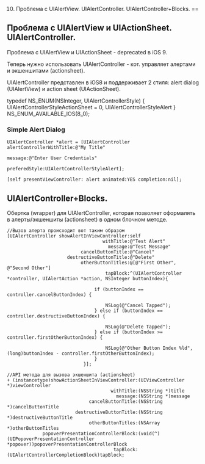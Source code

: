 10. Проблема с UIAlertView. UIAlertController. UIAlertController+Blocks.
==


## Проблема с UIAlertView и UIActionSheet. UIAlertController.

Проблема с UIAlertView и UIActionSheet - deprecated в iOS 9.

Теперь нужно использовать UIAlertController - кот. управляет алертами и экшеншитами (actionsheet).


UIAlertController представлен в iOS8 и поддерживает 2 стиля: alert dialog (UIAlertView) и action sheet (UIActionSheet).


typedef NS_ENUM(NSInteger, UIAlertControllerStyle) {
    UIAlertControllerStyleActionSheet = 0,
    UIAlertControllerStyleAlert
} NS_ENUM_AVAILABLE_IOS(8_0);


### Simple Alert Dialog 

```objc
UIAlertController *alert = [UIAlertController alertControllerWithTitle:@"My Title"
                                                               message:@"Enter User Credentials"
                                                         preferedStyle:UIAlertControllerStyleAlert];

[self presentViewController: alert animated:YES completion:nil];
```





## UIAlertController+Blocks.

Обертка (wrapper) для UIAlertController, которая позволяет оформалять в алерты/экшеншиты (actionsheet) в одном блочном методе.

```objc
//Вызов алерта происходит вот таким образом
[UIAlertController showAlertInViewController:self
                                   withTitle:@"Test Alert"
                                     message:@"Test Message"
                           cancelButtonTitle:@"Cancel"
                      destructiveButtonTitle:@"Delete"
                           otherButtonTitles:@[@"First Other", @"Second Other"]
                                    tapBlock:^(UIAlertController *controller, UIAlertAction *action, NSInteger buttonIndex){

                                if (buttonIndex == controller.cancelButtonIndex) {

                                    NSLog(@"Cancel Tapped");
                                } else if (buttonIndex == controller.destructiveButtonIndex) {

                                    NSLog(@"Delete Tapped");
                                } else if (buttonIndex >= controller.firstOtherButtonIndex) {

                                    NSLog(@"Other Button Index %ld", (long)buttonIndex - controller.firstOtherButtonIndex);
                                }
                            }];
```


```objc
//API метода для вызова экшеншита (actionsheet)
+ (instancetype)showActionSheetInViewController:(UIViewController *)viewController
                                      withTitle:(NSString *)title
                                        message:(NSString *)message
                              cancelButtonTitle:(NSString *)cancelButtonTitle
                         destructiveButtonTitle:(NSString *)destructiveButtonTitle
                              otherButtonTitles:(NSArray *)otherButtonTitles
             popoverPresentationControllerBlock:(void(^)(UIPopoverPresentationController *popover))popoverPresentationControllerBlock
                                       tapBlock:(UIAlertControllerCompletionBlock)tapBlock;
```